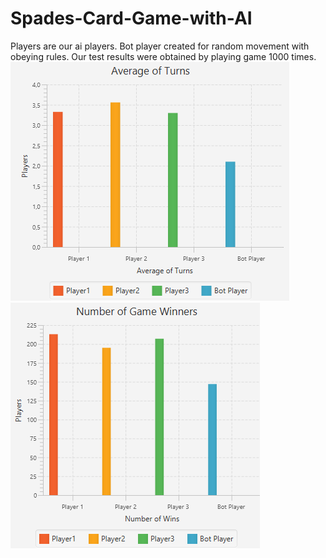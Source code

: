 ﻿# Spades-Card-Game-with-AI
Players are our ai players. Bot player created for random movement with obeying rules. Our test results were obtained by playing game 1000 times.
![alt text](https://github.com/canbolatkaan/Spades-Card-Game-with-AI/blob/main/Charts/AverageOfTurns.png?raw=true)
![alt text](https://github.com/canbolatkaan/Spades-Card-Game-with-AI/blob/main/Charts/NumberOfWins.png?raw=true)
